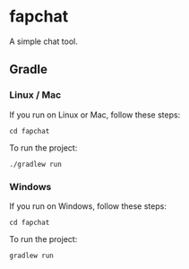 # fapchat
A simple chat tool.
## Gradle

### Linux / Mac

If you run on Linux or Mac, follow these steps:

    cd fapchat
    
To run the project:
    
    ./gradlew run

### Windows

If you run on Windows, follow these steps:

    cd fapchat

To run the project:
    
    gradlew run